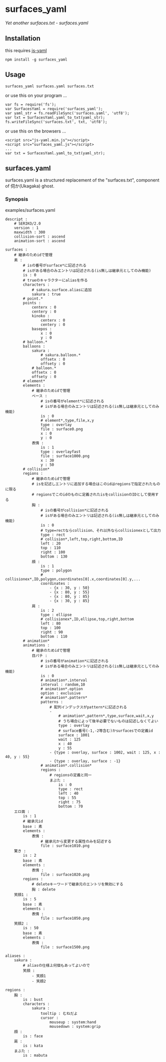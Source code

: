 # surfaces_yaml

*Yet another surfaces.txt - surfaces.yaml*

## Installation

this requires [js-yaml](https://github.com/nodeca/js-yaml)

    npm install -g surfaces_yaml

## Usage

    surfaces_yaml surfaces.yaml surfaces.txt

or use this on your program ...

    var fs = require('fs');
    var SurfacesYaml = require('surfaces_yaml');
    var yaml_str = fs.readFileSync('surfaces.yaml', 'utf8');
    var txt = SurfacesYaml.yaml_to_txt(yaml_str);
    fs.writeFileSync('surfaces.txt', txt, 'utf8');

or use this on the browsers ...

    <script src="js-yaml.min.js"></script>
    <script src="surfaces_yaml.js"></script>
    ...
    var txt = SurfacesYaml.yaml_to_txt(yaml_str);

## surfaces.yaml

surfaces.yaml is a structured replacement of the "surfaces.txt", component of 伺か(Ukagaka) ghost.

### Synopsis

examples/surfaces.yaml

    descript :
        # SERIKO/2.0
        version : 1
        maxwidth : 300
        collision-sort : ascend
        animation-sort : ascend

    surfaces :
        # 継承のためidで管理
        素 :
            # isの番号がsurface*に記述される
            # isがある場合のみエントリは記述される(is無しは継承元としてのみ機能)
            is : 0
            # trueのキャラクターにaliasを作る
            characters :
                # sakura.surface.aliasに追加
                sakura : true
            # point.*
            points :
                centerx : 0
                centery : 0
                kinoko :
                    centerx : 0
                    centery : 0
                basepos :
                    x : 0
                    y : 0
            # balloon.*
            balloons :
                sakura :
                    # sakura.balloon.*
                    offsetx : 0
                    offsety : 0
                # balloon.*
                offsetx : 0
                offsety : 0
            # element*
            elements :
                # 継承のためidで管理
                ベース :
                    # isの番号がelement*に記述される
                    # isがある場合のみエントリは記述される(is無しは継承元としてのみ機能)
                    is : 0
                    # element*,type,file,x,y
                    type : overlay
                    file : surface0.png
                    x : 0
                    y : 0
                表情 :
                    is : 1
                    type : overlayfast
                    file : surface1000.png
                    x : 30
                    y : 50
            # collision*
            regions :
                # 継承のためidで管理
                # isを記述しエントリに追加する場合はこのidはregionsで指定されたものに限る
                # regionsでこのidのものに定義されたisをcollisionのIDとして使用する
                胸 :
                    # isの番号がcollision*に記述される
                    # isがある場合のみエントリは記述される(is無しは継承元としてのみ機能)
                    is : 0
                    # type=rectならcollision、それ以外ならcollisionexとして出力
                    type : rect
                    # collision*,left,top,right,bottom,ID
                    left : 20
                    top : 110
                    right : 100
                    bottom : 130
                顔 :
                    is : 1
                    type : polygon
                    # collisionex*,ID,polygon,coordinates[0].x,coordinates[0].y,...
                    coordinates :
                        - {x : 30, y : 50}
                        - {x : 80, y : 55}
                        - {x : 80, y : 85}
                        - {x : 30, y : 85}
                肩 :
                    is : 2
                    type : ellipse
                    # collisionex*,ID,ellipse,top,right,bottom
                    left : 80
                    top : 100
                    right : 90
                    bottom : 110
            # animation*
            animations :
                # 継承のためidで管理
                目パチ :
                    # isの番号がanimation*に記述される
                    # isがある場合のみエントリは記述される(is無しは継承元としてのみ機能)
                    is : 0
                    # animation*.interval
                    interval : random,10
                    # animation*.option
                    option : exclusive
                    # animation*.pattern*
                    patterns :
                        # 配列インデックスがpattern*に記述される
                        -
                            # animation*,pattern*,type,surface,wait,x,y
                            # うち場合によって後半必要でないものは記述しなくてよい
                            type : overlay
                            # surface番号(-1,-2等含む)かsurfacesでの定義id
                            surface : 1001
                            wait : 125
                            x : 40
                            y : 55
                        - {type : overlay, surface : 1002, wait : 125, x : 40, y : 55}
                        - {type : overlay, surface : -1}
                    # animation*.collision*
                    regions :
                        # regionsの定義と同一
                        まぶた :
                            is : 0
                            type : rect
                            left : 40
                            top : 55
                            right : 75
                            bottom : 70
        エロ面 :
            is : 1
            # 継承元id
            base : 素
            elements :
                表情 :
                    # 継承元から変更する属性のみを記述する
                    file : surface1010.png
        驚き :
            is : 2
            base : 素
            elements :
                表情 :
                    file : surface1020.png
            regions :
                # deleteキーワードで継承元のエントリを無効にする
                胸 : delete
        笑顔1 :
            is : 5
            base : 素
            elements :
                表情 :
                    file : surface1050.png
        笑顔2 :
            is : 50
            base : 素
            elements :
                表情 :
                    file : surface1500.png

    aliases :
        sakura :
            # aliasの仕様上何個もあってよいので
            笑顔 :
                - 笑顔1
                - 笑顔2

    regions :
        胸 :
            is : bust
            characters :
                sakura :
                    tooltip : むねだよ
                    cursor :
                        mouseup : system:hand
                        mousedown : system:grip
        顔 :
            is : face
        肩 :
            is : kata
        まぶた :
            is : mabuta
